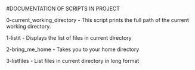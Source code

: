 #DOCUMENTATION OF SCRIPTS IN PROJECT

0-current\_working\_directory - This script prints the full path of the current working directory.

1-listit - Displays the list of files in current directory

2-bring\_me\_home - Takes you to your home directory

3-listfiles - List files in current directory in long format
